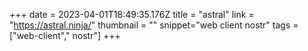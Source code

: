 +++
date = 2023-04-01T18:49:35.176Z
title = "astral"
link = "https://astral.ninja/"
thumbnail = ""
snippet="web client nostr"
tags = ["web-client"," nostr"]
+++
